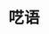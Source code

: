 ---
title: 呓语
description: No description of this category
image: moans.JPG

# Badge style
style:
    background: "#cccccc"
    color: "#fff"
---